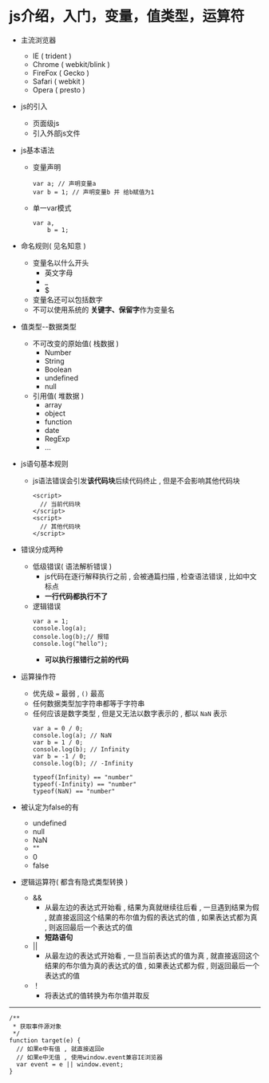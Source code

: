 # js介绍，入门，变量，值类型，运算符

- 主流浏览器
  - IE ( trident )
  - Chrome ( webkit/blink )
  - FireFox ( Gecko )
  - Safari ( webkit )
  - Opera ( presto )

- js的引入
  - 页面级js
  - 引入外部js文件

- js基本语法

  - 变量声明

    ```
    var a; // 声明变量a
    var b = 1; // 声明变量b 并 给b赋值为1
    ```

  - 单一var模式

    ```
    var a,
        b = 1;
    ```

- 命名规则( 见名知意 )
  - 变量名以什么开头
    - 英文字母
    - _
    - $
  - 变量名还可以包括数字
  - 不可以使用系统的 **关键字、保留字**作为变量名

- 值类型--数据类型
  - 不可改变的原始值( 栈数据 )
    - Number
    - String
    - Boolean
    - undefined
    - null
  - 引用值( 堆数据 )
    - array
    - object
    - function
    - date
    - RegExp
    - ...

- js语句基本规则
  - js语法错误会引发**该代码块**后续代码终止 , 但是不会影响其他代码块
    ```
    <script>
      // 当前代码块
    </script>
    <script>
      // 其他代码块
    </script>
    ```

- 错误分成两种
  - 低级错误( 语法解析错误 )
    - js代码在逐行解释执行之前 , 会被通篇扫描 , 检查语法错误 , 比如中文标点
    - **一行代码都执行不了**
  - 逻辑错误
    ```
    var a = 1;
    console.log(a);
    console.log(b);// 报错
    console.log("hello");
    ```
    - **可以执行报错行之前的代码**

- 运算操作符
  - 优先级 ```=``` 最弱 , ```()``` 最高
  - 任何数据类型加字符串都等于字符串
  - 任何应该是数字类型 , 但是又无法以数字表示的 , 都以 ```NaN``` 表示
    ```
    var a = 0 / 0;
    console.log(a); // NaN
    var b = 1 / 0;
    console.log(b); // Infinity
    var b = -1 / 0;
    console.log(b); // -Infinity
    ```
    ```
    typeof(Infinity) == "number"
    typeof(-Infinity) == "number"
    typeof(NaN) == "number"
    ```

- 被认定为false的有
  - undefined
  - null
  - NaN
  - ""
  - 0
  - false

- 逻辑运算符( 都含有隐式类型转换 )
  - && 
    - 从最左边的表达式开始看 , 结果为真就继续往后看 , 一旦遇到结果为假 , 就直接返回这个结果的布尔值为假的表达式的值 , 如果表达式都为真 , 则返回最后一个表达式的值
    - **短路语句**
  - || 
    - 从最左边的表达式开始看 , 一旦当前表达式的值为真 , 就直接返回这个结果的布尔值为真的表达式的值 , 如果表达式都为假 , 则返回最后一个表达式的值
  - ！
    - 将表达式的值转换为布尔值并取反

----------------------

```
/**
 * 获取事件源对象
 */
function target(e) {
  // 如果e中有值 , 就直接返回e
  // 如果e中无值 , 使用window.event兼容IE浏览器
  var event = e || window.event;
}

```